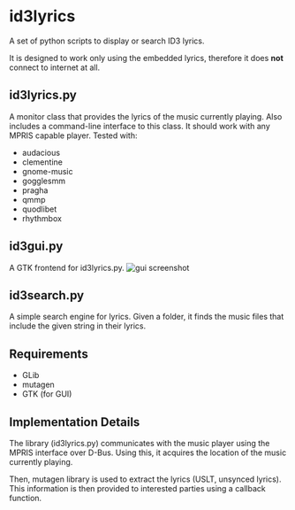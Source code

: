 id3lyrics
=========
A set of python scripts to display or search ID3 lyrics.

It is designed to work only using the embedded lyrics, therefore it does
**not** connect to internet at all.

id3lyrics.py
------------
A monitor class that provides the lyrics of the music currently playing.
Also includes a command-line interface to this class.
It should work with any MPRIS capable player. Tested with:
* audacious
* clementine
* gnome-music
* gogglesmm
* pragha
* qmmp
* quodlibet
* rhythmbox

id3gui.py
---------
A GTK frontend for id3lyrics.py.
![gui screenshot](https://cloud.githubusercontent.com/assets/8158408/11224415/89906e1c-8d7d-11e5-9545-ff47cfc27561.png)

id3search.py
------------
A simple search engine for lyrics. Given a folder, it finds the music files
that include the given string in their lyrics.

Requirements
------------
* GLib
* mutagen
* GTK (for GUI)

Implementation Details
----------------------
The library (id3lyrics.py) communicates with the music player using the
MPRIS interface over D-Bus. Using this, it acquires the location of the
music currently playing.

Then, mutagen library is used to extract the lyrics (USLT, unsynced lyrics).
This information is then provided to interested parties using a callback
function.

